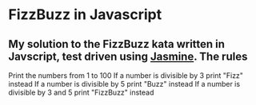 FizzBuzz in Javascript
====
My solution to the FizzBuzz kata written in Javscript, test driven using [Jasmine](http://jasmine.github.io/).
The rules
----
Print the numbers from 1 to 100
If a number is divisible by 3 print "Fizz" instead
If a number is divisible by 5 print "Buzz" instead
If a number is divisible by 3 and 5 print "FizzBuzz" instead
